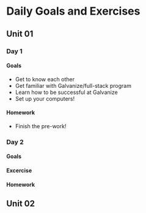 # Daily Goals and Exercises

## Unit 01

### Day 1

#### Goals

- Get to know each other
- Get familiar with Galvanize/full-stack program
- Learn how to be successful at Galvanize
- Set up your computers!

#### Homework

- Finish the pre-work!

### Day 2

#### Goals

#### Excercise

#### Homework

## Unit 02
